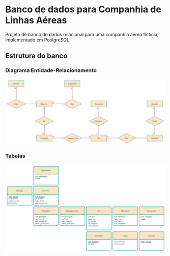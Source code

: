# Banco de dados para Companhia de Linhas Aéreas

Projeto de banco de dados relacional para uma companhia aérea fictícia, implementado em PostgreSQL.

## Estrutura do banco

### Diagrama Entidade-Relacionamento

![Diagrama Entidade-Relacionamento](./linhas-aereas-ER.drawio.png)

### Tabelas

![Tabelas](./linhas-aereas-Tables.drawio.png)
